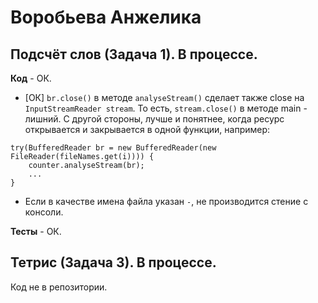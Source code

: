 # Воробьева Анжелика

## Подсчёт слов (Задача 1). В процессе.

**Код** - ОК.

- [ОК] `br.close()` в методе `analyseStream()` сделает также close на `InputStreamReader stream`.
То есть, `stream.close()` в методе main - лишний.
С другой стороны, лучше и понятнее, когда ресурс открывается и закрывается в одной функции, например:
```
try(BufferedReader br = new BufferedReader(new FileReader(fileNames.get(i)))) {
	counter.analyseStream(br);
	...
}
```

- Если в качестве имена файла указан `-`, не производится стение с консоли.

**Тесты** - ОК.

## Тетрис (Задача 3). В процессе.

Код не в репозитории.
